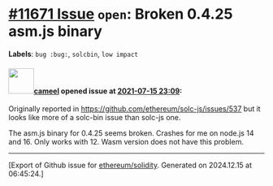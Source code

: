 # [\#11671 Issue](https://github.com/ethereum/solidity/issues/11671) `open`: Broken 0.4.25 asm.js binary
**Labels**: `bug :bug:`, `solcbin`, `low impact`


#### <img src="https://avatars.githubusercontent.com/u/137030?v=4" width="50">[cameel](https://github.com/cameel) opened issue at [2021-07-15 23:09](https://github.com/ethereum/solidity/issues/11671):

Originally reported in https://github.com/ethereum/solc-js/issues/537 but it looks like more of a solc-bin issue than solc-js one.

The asm.js binary for 0.4.25 seems broken. Crashes for me on node.js 14 and 16. Only works with 12. Wasm version does not have this problem.




-------------------------------------------------------------------------------



[Export of Github issue for [ethereum/solidity](https://github.com/ethereum/solidity). Generated on 2024.12.15 at 06:45:24.]

